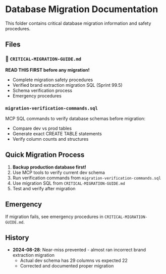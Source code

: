 # Database Migration Documentation

This folder contains critical database migration information and safety procedures.

## Files

### 🚨 `CRITICAL-MIGRATION-GUIDE.md`
**READ THIS FIRST before any migration!**
- Complete migration safety procedures
- Verified brand extraction migration SQL (Sprint 99.5)
- Schema verification process
- Emergency procedures

### `migration-verification-commands.sql`
MCP SQL commands to verify database schemas before migration:
- Compare dev vs prod tables
- Generate exact CREATE TABLE statements
- Verify column counts and structures

## Quick Migration Process

1. **Backup production database first!**
2. Use MCP tools to verify current dev schema
3. Run verification commands from `migration-verification-commands.sql`
4. Use migration SQL from `CRITICAL-MIGRATION-GUIDE.md`
5. Test and verify after migration

## Emergency

If migration fails, see emergency procedures in `CRITICAL-MIGRATION-GUIDE.md`.

## History

- **2024-08-28**: Near-miss prevented - almost ran incorrect brand extraction migration
  - Actual dev schema has 29 columns vs expected 22
  - Corrected and documented proper migration